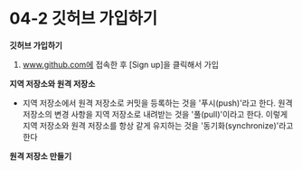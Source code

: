 # 04-2 깃허브 가입하기

**깃허브 가입하기**
1. www.github.com에 접속한 후 [Sign up]을 클릭해서 가입

**지역 저장소와 원격 저장소**
- 지역 저장소에서 원격 저장소로 커밋을 등록하는 것을 '푸시(push)'라고 한다. 원격 저장소의 변경 사항을 지역 저장소로 내려받는 것을 '풀(pull)'이라고 한다. 이렇게 지역 저장소와 원격 저장소를 항상 같게 유지하는 것을 '동기화(synchronize)'라고 한다

**원격 저장소 만들기**
